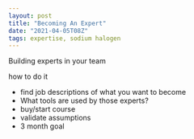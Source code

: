 ```yaml
---
layout: post
title: "Becoming An Expert"
date: "2021-04-05T08Z"
tags: expertise, sodium halogen
---
```


Building experts in your team

how to do it

- find job descriptions of what you want to become
- What tools are used by those experts?
- buy/start course
- validate assumptions
- 3 month goal

